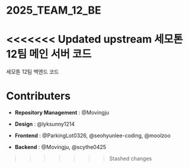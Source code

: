# 2025_TEAM_12_BE
<<<<<<< Updated upstream
세모톤 12팀 메인 서버 코드
=======

세모톤 12팀 백엔드 코드

# Contributers

- **Repository Management** : @Movingju

- **Design** : @lyksunny1214

- **Frontend** : @ParkingLot0326, @seohyunlee-coding, @moolzoo

- **Backend** : @Movingju, @scythe0425
>>>>>>> Stashed changes
